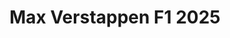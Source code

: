 ---
title: 'Max Verstappen F1 2025'
category: f1-y-autos
designSlug: f1-2025-verstapen
image: '/products/autos/10-verstapen/principal.jpg'
imageHover: '/products/autos/10-verstapen/oversize.jpg'
prendas: [
    {   
        title: 'Remera',
        slug: 'remera',          
        image: '/products/autos/10-verstapen/normal.jpg',
        price: 'remerasPrecio',
        talles: 'remerasTalles'
    },
    {
        title: 'Remera Oversize',
        slug: 'remera-oversize',
        image: '/products/autos/10-verstapen/oversize.jpg',
        price: 'oversizePrecio',
        talles: 'oversizeTalles'
    },
    {
        title: 'Pupera Oversize',
        slug: 'pupera-oversize',
        image: '/products/autos/10-verstapen/pupera.jpg',
        price: 'remerasPrecio',
        talles: 'oversizePuperasTalles'
    },
    {
         title: 'Buzo',
         slug: 'buzo',
         image: '/products/autos/10-verstapen/buzo.jpg',
         price: buzosPrecio,
        talles: 'BuzosTalles'
     },
    {
        title: 'Musculosa M',
        slug: 'musculosa-mujer',
        image: '/products/autos/10-verstapen/musculosa.jpg',
        price: 'musculosaPrecio',
        talles: 'musculosasMujerTalles'
    },
    {
        title: 'Musculosa H',
        slug: 'musculoso',
        image: '/products/autos/10-verstapen/musculoso.jpg',
        price: 'musculosaPrecio',
        talles: 'musculosasHombreTalles'
    }
]
---